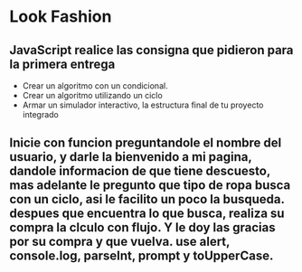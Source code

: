 # Look Fashion

## JavaScript realice las consigna que pidieron para la primera entrega

- Crear un  algoritmo con un condicional.
- Crear un algoritmo utilizando un ciclo 
- Armar un simulador interactivo, la estructura final de tu proyecto integrado

## Inicie con funcion preguntandole el nombre del usuario, y darle la bienvenido a mi pagina, dandole informacion de que tiene descuesto, mas adelante le pregunto que tipo de ropa busca con un ciclo, asi le facilito un poco la busqueda. despues que encuentra lo que busca, realiza su compra la clculo  con flujo. Y le doy las gracias por su compra y que vuelva. use alert, console.log, parseInt, prompt y  toUpperCase.
